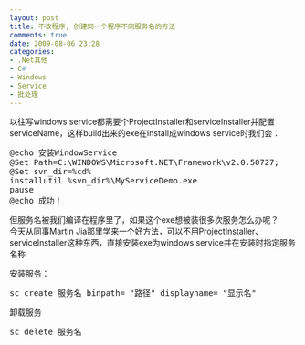 ```yaml
---
layout: post
title: 不改程序, 创建同一个程序不同服务名的方法
comments: true
date: 2009-08-06 23:28
categories:
- .Net其他
- C#
- Windows
- Service
- 批处理
---
```


<p>以往写windows service都需要个ProjectInstaller和serviceInstaller并配置serviceName，这样build出来的exe在install成windows service时我们会：</p>
<pre>@echo 安装WindowService
@Set Path=C:\WINDOWS\Microsoft.NET\Framework\v2.0.50727;
@Set svn_dir=%cd%
installutil %svn_dir%\MyServiceDemo.exe
pause
@echo 成功！</pre>
<p>但服务名被我们编译在程序里了，如果这个exe想被装很多次服务怎么办呢？<br />今天从同事Martin Jia那里学来一个好方法，可以不用ProjectInstaller、serviceInstaller这种东西，直接安装exe为windows service并在安装时指定服务名称</p>
<p><!--more--></p>
<p>安装服务：</p>
<pre>sc create 服务名 binpath= "路径" displayname= "显示名"</pre>
<p>卸载服务</p>
<pre>sc delete 服务名</pre>				
